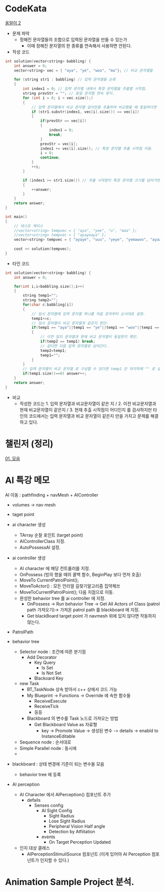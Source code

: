 
# CodeKata

[옹알이 2](https://github.com/solie75/Baekjoon/blob/e3b50772046dbbb871b28861b1cf841af981463b/%ED%94%84%EB%A1%9C%EA%B7%B8%EB%9E%98%EB%A8%B8%EC%8A%A4/1/133499.%E2%80%85%EC%98%B9%EC%95%8C%EC%9D%B4%E2%80%85%EF%BC%882%EF%BC%89/%EC%98%B9%EC%95%8C%EC%9D%B4%E2%80%85%EF%BC%882%EF%BC%89.cpp)
- 문제 파악
	- 정해진 문자열들의 조합으로 입력된 문자열을 만들 수 있는가
		- 이때 정해진 문자열의 한 종류를 연속해서 사용하면 안된다.
- 작성 코드
```c++
int solution(vector<string> babbling) {
    int answer = 0;
    vector<string> vec = { "aya", "ye", "woo", "ma"}; // 비교 문자열들
    
    for (string str1 : babbling) // 입력 문자열들 순회
    {
        int index1 = 0; // 입력 문자열 내에서 특정 문자열을 추출할 시작점.
        string prevStr = ""; // 동일 문자열 연속 방지.
        for (int i = 0; i < vec.size();)
        {
	        // 입력 문자열에서 비교 문자열 길이만큼 추출하여 비교했을 때 동일하다면
            if (str1.substr(index1, vec[i].size()) == vec[i])
            {
                if(prevStr == vec[i])
                {
                    index1 = 0;
                    break;
                }
                prevStr = vec[i];
                index1 += vec[i].size(); // 특정 문자열 추출 시작점 이동.
                i = 0;
                continue;
            }
            ++i;
        }

        if (index1 >= str1.size()) // 추출 시작점이 특정 문자열 크기를 넘어가면 해당 문자열은 온전히 비교 문자열들로 구성할 수 있다는 말이 된다.
        {
            ++answer;
        }
    }
    return answer;
}

int main()
{
	// 테스트 케이스
    //vector<string> tempvec = { "aya", "yee", "u", "maa" };
    //vector<string> tempvec = { "ayayeaya" };
    vector<string> tempvec = { "ayaye", "uuu", "yeye", "yemawoo", "ayaayaa" };
   
    cout << solution(tempvec);
}
```

- 타인 코드
```c++
int solution(vector<string> babbling) {
    int answer = 0;

    for(int i;i<babbling.size();i++)
    {
        string temp1="";
        string temp2="";
        for(char c:babbling[i])
        {
	        // 임시 문자열에 입력 문자열 하나를 처음 문자부터 순서대로 설정.
            temp1+=c;
            // 임시 문자열이 비교 문자열과 같은지 판단.
            if(temp1 == "aya"||temp1 == "ye"||temp1 == "woo"||temp1 == "ma")
            {
	            // 이전 임지 문자열과 현재 비교 문자열이 동일한지 확인.
                if(temp2 == temp1) break;
                // 같다면 다음 입력 문자열로 넘어간다.
                temp2=temp1;
                temp1="";
            }
        }
        // 입력 문자열이 비교 문자열 로 구성할 수 있다면 temp1 은 마지막에 "" 로 설정된다.
        if(temp1.size()==0) answer++;
    }
    return answer;
}
```

- 비교
	- 작성한 코드는 1. 입력 문자열과 비교문자열이 같은 지 / 2. 이전 비교문자열과 현재 비교문자열이 같은지 / 3. 현재 추출 시작점이 어디인지 를 검사하지만 타인의 코드에서는 입력 문자열과 비교 문자열이 같은지 만을 가지고 문제를 해결하고 있다.

# 챌린저 (정리)

[01. 모음](01.%20모음.md)

# AI 특강 메모

AI 이동 : pathfinding + navMesh + AIController

- volumes -> nav mesh
- taget point
- ai character 생성
	- TArray 순찰 포인트 (target point)
	- AIControllerClass 지정.
	- AutoPossessAI 설정.

- ai controller 생성
	- AI character 에 해당 컨트롤러를 지정.
	- OnPossess (빙의 했을 때의 콜백 함수, BeginPlay 보다 먼저 호출)
	- MoveTo CurrentPatrolPoint();
	- MoveToActor() : 모든 언리얼 길찾기알고리즘 집약체쓰
	-  MoveToCurrentPatrolPoint(); 다음 지점으로 이동.
	- 완성한 behavior tree 를 ai controller 에 지정.
		- OnPossess -> Run behavior Tree -> Get All Actors of Class (patrol path 가져오기)-> 가져온 patrol path 를 blackboard 에 지정.
		- Get blackBoard
target point 가 navmesh 위에 있지 않다면 작동하지 않는다.
- PatrolPath

- behavior tree
	- Selector node : 조건에 따른 분기점
		- Add Decorator
			- Key Query
				- Is Set
				- Is Not Set
			- Blackoard Key
	- new Task
		- BT_TaskNode 상속 받아서 c++ 상에서 코드 가능
		- My Blueprint -> Functions -> Override 에 속한 함수들
			- ReceiveExecute
			- ReceiveTick
			- 등등
		- Blackboard 의 변수를 Task 노드로 가져오는 방법
			- Get Blackboard Value as 자료형
				- key -> Promote Value -> 생성된 변수 -> details -> enabld to InstanceEditable 
	- Sequence node : 순서대로
	- Simple Parallel node : 동시에
	- 
- blackboard : 상태 변경에 기준이 되는 변수들 모음
	- behavior tree 에 등록
- AI perception
	- AI Character 에서 AIPerception() 컴포넌트 추가
		- defails
			- Senses config
				- AI Sight Config
					- Sight Radius
					- Lose Sight Radius
					- Peripheral Vision Half angle
					- Detection by Atfiitation
				- events
					- On Target Perception Updated
	- 인지 대상 클래스
		- AIPerceptionStimuliSource 컴포넌트 (이게 있어야 AI Perception 컴포넌트가 인지할 수 있다.)


# Animation Sample Project 분석.

